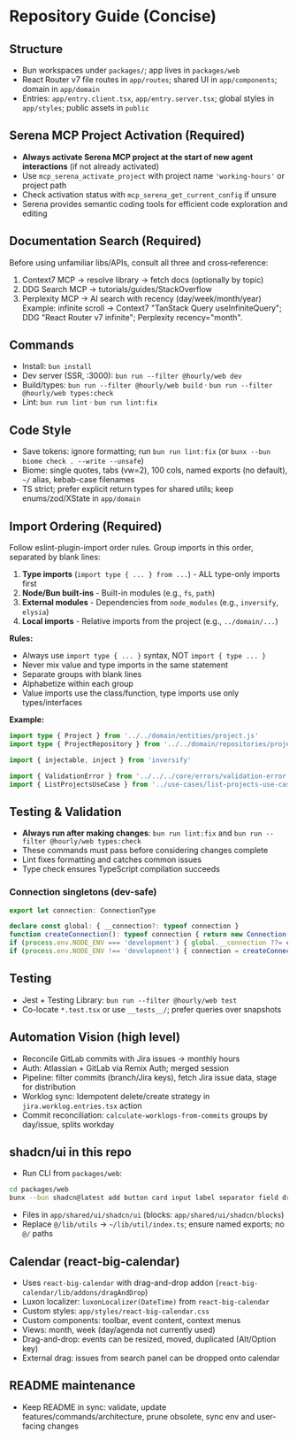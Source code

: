 # Repository Guide (Concise)

## Structure
- Bun workspaces under `packages/`; app lives in `packages/web`
- React Router v7 file routes in `app/routes`; shared UI in `app/components`; domain in `app/domain`
- Entries: `app/entry.client.tsx`, `app/entry.server.tsx`; global styles in `app/styles`; public assets in `public`

## Serena MCP Project Activation (Required)
- **Always activate Serena MCP project at the start of new agent interactions** (if not already activated)
- Use `mcp_serena_activate_project` with project name `'working-hours'` or project path
- Check activation status with `mcp_serena_get_current_config` if unsure
- Serena provides semantic coding tools for efficient code exploration and editing

## Documentation Search (Required)
Before using unfamiliar libs/APIs, consult all three and cross‑reference:
1) Context7 MCP → resolve library → fetch docs (optionally by topic)
2) DDG Search MCP → tutorials/guides/StackOverflow
3) Perplexity MCP → AI search with recency (day/week/month/year)
Example: infinite scroll → Context7 "TanStack Query useInfiniteQuery"; DDG "React Router v7 infinite"; Perplexity recency="month".

## Commands
- Install: `bun install`
- Dev server (SSR, :3000): `bun run --filter @hourly/web dev`
- Build/types: `bun run --filter @hourly/web build` · `bun run --filter @hourly/web types:check`
- Lint: `bun run lint` · `bun run lint:fix`
## Code Style
- Save tokens: ignore formatting; run `bun run lint:fix` (or `bunx --bun biome check . --write --unsafe`)
- Biome: single quotes, tabs (vw=2), 100 cols, named exports (no default), `~/` alias, kebab-case filenames
- TS strict; prefer explicit return types for shared utils; keep enums/zod/XState in `app/domain`

## Import Ordering (Required)
Follow eslint-plugin-import order rules. Group imports in this order, separated by blank lines:
1. **Type imports** (`import type { ... } from ...`) - ALL type-only imports first
2. **Node/Bun built-ins** - Built-in modules (e.g., `fs`, `path`)
3. **External modules** - Dependencies from `node_modules` (e.g., `inversify`, `elysia`)
4. **Local imports** - Relative imports from the project (e.g., `../domain/...`)

**Rules:**
- Always use `import type { ... }` syntax, NOT `import { type ... }`
- Never mix value and type imports in the same statement
- Separate groups with blank lines
- Alphabetize within each group
- Value imports use the class/function, type imports use only types/interfaces

**Example:**
```ts
import type { Project } from '../../domain/entities/project.js'
import type { ProjectRepository } from '../../domain/repositories/project-repository.js'

import { injectable, inject } from 'inversify'

import { ValidationError } from '../../../core/errors/validation-error.js'
import { ListProjectsUseCase } from '../use-cases/list-projects-use-case.js'
```

## Testing & Validation
- **Always run after making changes**: `bun run lint:fix` and `bun run --filter @hourly/web types:check`
- These commands must pass before considering changes complete
- Lint fixes formatting and catches common issues
- Type check ensures TypeScript compilation succeeds

### Connection singletons (dev-safe)
```ts
export let connection: ConnectionType

declare const global: { __connection?: typeof connection }
function createConnection(): typeof connection { return new Connection(process.env.CONNECTION_URL ?? '') }
if (process.env.NODE_ENV === 'development') { global.__connection ??= createConnection(); connection = global.__connection }
if (process.env.NODE_ENV !== 'development') { connection = createConnection() }
```

## Testing
- Jest + Testing Library: `bun run --filter @hourly/web test`
- Co-locate `*.test.tsx` or use `__tests__/`; prefer queries over snapshots

## Automation Vision (high level)
- Reconcile GitLab commits with Jira issues → monthly hours
- Auth: Atlassian + GitLab via Remix Auth; merged session
- Pipeline: filter commits (branch/Jira keys), fetch Jira issue data, stage for distribution
- Worklog sync: Idempotent delete/create strategy in `jira.worklog.entries.tsx` action
- Commit reconciliation: `calculate-worklogs-from-commits` groups by day/issue, splits workday

## shadcn/ui in this repo
- Run CLI from `packages/web`:
```bash
cd packages/web
bunx --bun shadcn@latest add button card input label separator field dropdown-menu popover select command calendar tooltip sheet breadcrumb badge avatar skeleton
```
- Files in `app/shared/ui/shadcn/ui` (blocks: `app/shared/ui/shadcn/blocks`)
- Replace `@/lib/utils` → `~/lib/util/index.ts`; ensure named exports; no `@/` paths

## Calendar (react-big-calendar)
- Uses `react-big-calendar` with drag-and-drop addon (`react-big-calendar/lib/addons/dragAndDrop`)
- Luxon localizer: `luxonLocalizer(DateTime)` from `react-big-calendar`
- Custom styles: `app/styles/react-big-calendar.css`
- Custom components: toolbar, event content, context menus
- Views: month, week (day/agenda not currently used)
- Drag-and-drop: events can be resized, moved, duplicated (Alt/Option key)
- External drag: issues from search panel can be dropped onto calendar

## README maintenance
- Keep README in sync: validate, update features/commands/architecture, prune obsolete, sync env and user-facing changes
